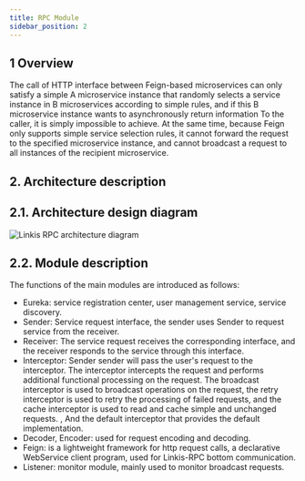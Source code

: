 ```yaml
---
title: RPC Module
sidebar_position: 2
---
```


## 1 Overview

The call of HTTP interface between Feign-based microservices can only satisfy a simple A microservice instance that randomly selects a service instance in B microservices according to simple rules, and if this B microservice instance wants to asynchronously return information To the caller, it is simply impossible to achieve.
At the same time, because Feign only supports simple service selection rules, it cannot forward the request to the specified microservice instance, and cannot broadcast a request to all instances of the recipient microservice.

## 2. Architecture description

## 2.1. Architecture design diagram

![Linkis RPC architecture diagram](/Images/Architecture/Commons/linkis-rpc.png)

## 2.2. Module description

The functions of the main modules are introduced as follows:

* Eureka: service registration center, user management service, service discovery.
* Sender: Service request interface, the sender uses Sender to request service from the receiver.
* Receiver: The service request receives the corresponding interface, and the receiver responds to the service through this interface.
* Interceptor: Sender sender will pass the user's request to the interceptor. The interceptor intercepts the request and performs additional functional processing on the request. The broadcast interceptor is used to broadcast operations on the request, the retry interceptor is used to retry the processing of failed requests, and the cache interceptor is used to read and cache simple and unchanged requests. , And the default interceptor that provides the default implementation.
* Decoder, Encoder: used for request encoding and decoding.
* Feign: is a lightweight framework for http request calls, a declarative WebService client program, used for Linkis-RPC bottom communication.
* Listener: monitor module, mainly used to monitor broadcast requests.
